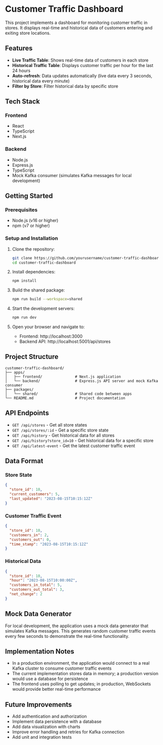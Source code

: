 # Customer Traffic Dashboard

This project implements a dashboard for monitoring customer traffic in stores. It displays real-time and historical data of customers entering and exiting store locations.

## Features

- **Live Traffic Table**: Shows real-time data of customers in each store
- **Historical Traffic Table**: Displays customer traffic per hour for the last 24 hours
- **Auto-refresh**: Data updates automatically (live data every 3 seconds, historical data every minute)
- **Filter by Store**: Filter historical data by specific store

## Tech Stack

### Frontend

- React
- TypeScript
- Next.js

### Backend

- Node.js
- Express.js
- TypeScript
- Mock Kafka consumer (simulates Kafka messages for local development)

## Getting Started

### Prerequisites

- Node.js (v16 or higher)
- npm (v7 or higher)

### Setup and Installation

1. Clone the repository:

   ```bash
   git clone https://github.com/yourusername/customer-traffic-dashboard.git
   cd customer-traffic-dashboard
   ```

2. Install dependencies:

   ```bash
   npm install
   ```

3. Build the shared package:

   ```bash
   npm run build --workspace=shared
   ```

4. Start the development servers:

   ```bash
   npm run dev
   ```

5. Open your browser and navigate to:
   - Frontend: http://localhost:3000
   - Backend API: http://localhost:5001/api/stores

## Project Structure

```
customer-traffic-dashboard/
├── apps/
│   ├── frontend/               # Next.js application
│   └── backend/                # Express.js API server and mock Kafka consumer
├── packages/
│   └── shared/                 # Shared code between apps
└── README.md                   # Project documentation
```

## API Endpoints

- `GET /api/stores` - Get all store states
- `GET /api/stores/:id` - Get a specific store state
- `GET /api/history` - Get historical data for all stores
- `GET /api/history?store_id=10` - Get historical data for a specific store
- `GET /api/latest-event` - Get the latest customer traffic event

## Data Format

### Store State

```json
{
  "store_id": 10,
  "current_customers": 5,
  "last_updated": "2023-08-15T10:15:12Z"
}
```

### Customer Traffic Event

```json
{
  "store_id": 10,
  "customers_in": 2,
  "customers_out": 0,
  "time_stamp": "2023-08-15T10:15:12Z"
}
```

### Historical Data

```json
{
  "store_id": 10,
  "hour": "2023-08-15T10:00:00Z",
  "customers_in_total": 5,
  "customers_out_total": 3,
  "net_change": 2
}
```

## Mock Data Generator

For local development, the application uses a mock data generator that simulates Kafka messages. This generates random customer traffic events every few seconds to demonstrate the real-time functionality.

## Implementation Notes

- In a production environment, the application would connect to a real Kafka cluster to consume customer traffic events
- The current implementation stores data in memory; a production version would use a database for persistence
- The frontend uses polling to get updates; in production, WebSockets would provide better real-time performance

## Future Improvements

- Add authentication and authorization
- Implement data persistence with a database
- Add data visualization with charts
- Improve error handling and retries for Kafka connection
- Add unit and integration tests
